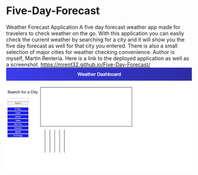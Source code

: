 # Five-Day-Forecast
Weather Forecast Application
A five day forecast weather app made for travelers to check weather on the go. With this application you can easily check the current weather by searching for a city and it will show you the five day forecast as well for that city you entered. There is also a small selection of major cities for weather checking convenience.  Author is myself, Martin Renteria. Here is a link to the deployed application as well as a screenshot.
https://mrent32.github.io/Five-Day-Forecast/
![Alt text](<Screenshot 2023-11-13 at 11.55.50 PM.png>)
